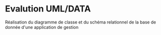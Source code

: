 # Evalution UML/DATA

Réalisation du diagramme de classe et du schéma relationnel de la base de donnée d'une application de gestion 